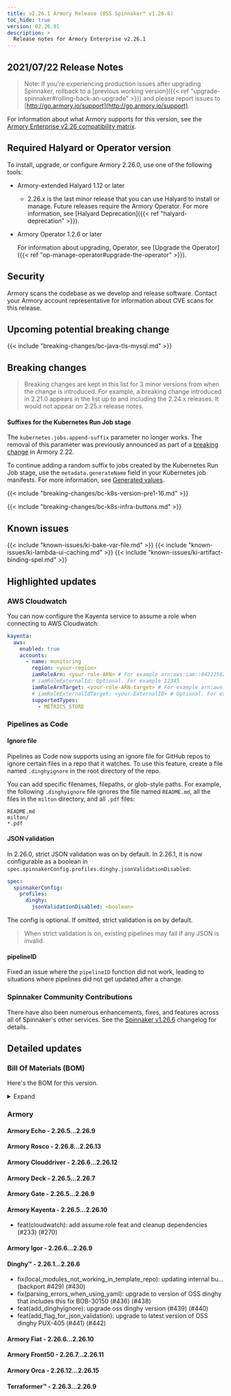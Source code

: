 ```yaml
---
title: v2.26.1 Armory Release (OSS Spinnaker™ v1.26.6)
toc_hide: true
version: 02.26.01
description: >
  Release notes for Armory Enterprise v2.26.1
---
```


## 2021/07/22 Release Notes

> Note: If you're experiencing production issues after upgrading Spinnaker, rollback to a [previous working version]({{< ref "upgrade-spinnaker#rolling-back-an-upgrade" >}}) and please report issues to [http://go.armory.io/support](http://go.armory.io/support).

For information about what Armory supports for this version, see the [Armory Enterprise v2.26 compatibility matrix](https://v2-26.docs.armory.io/docs/feature-status/armory-enterprise-matrix/).

## Required Halyard or Operator version

To install, upgrade, or configure Armory 2.26.0, use one of the following tools:

- Armory-extended Halyard 1.12 or later
  - 2.26.x is the last minor release that you can use Halyard to install or manage. Future releases require the Armory Operator. For more information, see [Halyard Deprecation]({{< ref "halyard-deprecation" >}}).

- Armory Operator 1.2.6 or later

   For information about upgrading, Operator, see [Upgrade the Operator]({{< ref "op-manage-operator#upgrade-the-operator" >}}).

## Security

Armory scans the codebase as we develop and release software. Contact your Armory account representative for information about CVE scans for this release.

## Upcoming potential breaking change

{{< include "breaking-changes/bc-java-tls-mysql.md" >}}

## Breaking changes
<!-- Copy/paste from the previous version if there are recent ones. We can drop breaking changes after 3 minor versions. Add new ones from OSS and Armory. -->

> Breaking changes are kept in this list for 3 minor versions from when the change is introduced. For example, a breaking change introduced in 2.21.0 appears in the list up to and including the 2.24.x releases. It would not appear on 2.25.x release notes.

#### Suffixes for the Kubernetes Run Job stage

The `kubernetes.jobs.append-suffix` parameter no longer works. The removal of this parameter was previously announced as part of a [breaking change](https://docs.armory.io/docs/release-notes/rn-armory-spinnaker/armoryspinnaker_v2-22-0/#suffix-no-longer-added-to-jobs-created-by-kubernetes-run-job-stage) in Armory 2.22.

To continue adding a random suffix to jobs created by the Kubernetes Run Job stage, use the `metadata.generateName` field in your Kubernetes job manifests. For more information, see [Generated values](https://kubernetes.io/docs/reference/using-api/api-concepts/#generated-values).

{{< include "breaking-changes/bc-k8s-version-pre1-16.md" >}}

{{< include "breaking-changes/bc-k8s-infra-buttons.md" >}}

## Known issues
<!-- Copy/paste known issues from the previous version if they're not fixed. Add new ones from OSS and Armory. If there aren't any issues, state that so readers don't think we forgot to fill out this section. -->

{{< include "known-issues/ki-bake-var-file.md" >}}
{{< include "known-issues/ki-lambda-ui-caching.md" >}}
{{< include "known-issues/ki-artifact-binding-spel.md" >}}

## Highlighted updates

### AWS Cloudwatch

You can now configure the Kayenta service to assume a role when connecting to AWS Cloudwatch:

```yaml
kayenta:
  aws:
    enabled: true
    accounts:
      - name: monitoring
        region: <your-region>
        iamRoleArn: <your-role-ARN> # For example arn:aws:iam::042225624470:role/theRole
        # iamRoleExternalId: Optional. For example 12345
        iamRoleArnTarget: <your-role-ARN-target> # For example arn:aws:iam::042225624470:role/targetcloudwatchaccount
        # iamRoleExternalIdTarget: <your-ExternalID> # Optional. For example 84475
        supportedTypes:
          - METRICS_STORE        
```

### Pipelines as Code

#### Ignore file

Pipelines as Code now supports using an ignore file for GitHub repos to ignore certain files in a repo that it watches. To use this feature, create a file named `.dinghyignore` in the root directory of the repo.

You can add specific filenames, filepaths, or glob-style paths. For example, the following `.dinghyignore` file ignores the file named `README.md`, all the files in the `milton` directory, and all `.pdf` files:

```
README.md
milton/
*.pdf
```

#### JSON validation

In 2.26.0, strict JSON validation was on by default. In 2.26.1, it is now configurable as a boolean in `spec.spinnakerConfig.profiles.dinghy.jsonValidationDisabled`:


```yaml
spec:
  spinnakerConfig:
    profiles:
      dinghy:
        jsonValidationDisabled: <boolean>
```

The config is optional. If omitted, strict validation is on by default.

> When strict validation is on, existing pipelines may fail if any JSON is invalid.

#### pipelineID

Fixed an issue where the `pipelineID` function did not work, leading to situations where pipelines did not get updated after a change.

###  Spinnaker Community Contributions

There have also been numerous enhancements, fixes, and features across all of Spinnaker's other services. See the
[Spinnaker v1.26.6](https://www.spinnaker.io/changelogs/1.26.6-changelog/) changelog for details.

## Detailed updates

### Bill Of Materials (BOM)

Here's the BOM for this version.
<details><summary>Expand</summary>
<pre class="highlight">
<code>version: 2.26.1
timestamp: "2021-07-20 19:04:54"
services:
    clouddriver:
        commit: 58e826ca
        version: 2.26.12
    deck:
        commit: 09f8ec58
        version: 2.26.7
    dinghy:
        commit: 33f6f14c
        version: 2.26.6
    echo:
        commit: 3cdb74fa
        version: 2.26.9
    fiat:
        commit: b2360f92
        version: 2.26.10
    front50:
        commit: d3dfd429
        version: 2.26.11
    gate:
        commit: ec2ae48c
        version: 2.26.9
    igor:
        commit: a9b45bca
        version: 2.26.9
    kayenta:
        commit: 1d27eaf7
        version: 2.26.10
    monitoring-daemon:
        version: 2.26.0
    monitoring-third-party:
        version: 2.26.0
    orca:
        commit: 69f66bf3
        version: 2.26.15
    rosco:
        commit: 1dfc60f1
        version: 2.26.13
    terraformer:
        commit: "540902e6"
        version: 2.26.9
dependencies:
    redis:
        version: 2:2.8.4-2
artifactSources:
    dockerRegistry: docker.io/armory
</code>
</pre>
</details>

### Armory


#### Armory Echo - 2.26.5...2.26.9



#### Armory Rosco - 2.26.8...2.26.13


#### Armory Clouddriver - 2.26.6...2.26.12


#### Armory Deck - 2.26.5...2.26.7


#### Armory Gate - 2.26.5...2.26.9

#### Armory Kayenta - 2.26.5...2.26.10

  - feat(cloudwatch): add assume role feat and cleanup dependencies (#233) (#270)

#### Armory Igor - 2.26.6...2.26.9


#### Dinghy™ - 2.26.1...2.26.6

  - fix(local_modules_not_working_in_template_repo): updating internal bu… (backport #429) (#430)
  - fix(parsing_errors_when_using_yaml): upgrade to version of OSS dinghy that includes this fix BOB-30150 (#436) (#438)
  - feat(add_dinghyignore): upgrade oss dinghy version (#439) (#440)
  - feat(add_flag_for_json_validation): upgrade to latest version of OSS dinghy PUX-405 (#441) (#442)

#### Armory Fiat - 2.26.6...2.26.10


#### Armory Front50 - 2.26.7...2.26.11


#### Armory Orca - 2.26.12...2.26.15


#### Terraformer™ - 2.26.3...2.26.9
